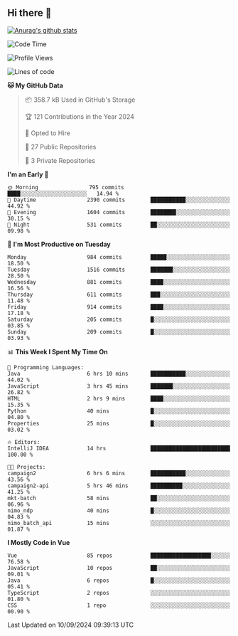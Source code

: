 ## Hi there 👋

[![Anurag's github stats](https://github-readme-stats.vercel.app/api?username=Songwonseok)](https://github.com/anuraghazra/github-readme-stats)



<!--START_SECTION:waka-->
![Code Time](http://img.shields.io/badge/Code%20Time-3%2C043%20hrs%2031%20mins-blue)

![Profile Views](http://img.shields.io/badge/Profile%20Views-0-blue)

![Lines of code](https://img.shields.io/badge/From%20Hello%20World%20I%27ve%20Written-34.8%20million%20lines%20of%20code-blue)

**🐱 My GitHub Data** 

> 📦 358.7 kB Used in GitHub's Storage 
 > 
> 🏆 121 Contributions in the Year 2024
 > 
> 💼 Opted to Hire
 > 
> 📜 27 Public Repositories 
 > 
> 🔑 3 Private Repositories 
 > 
**I'm an Early 🐤** 

```text
🌞 Morning                795 commits         ████░░░░░░░░░░░░░░░░░░░░░   14.94 % 
🌆 Daytime                2390 commits        ███████████░░░░░░░░░░░░░░   44.92 % 
🌃 Evening                1604 commits        ████████░░░░░░░░░░░░░░░░░   30.15 % 
🌙 Night                  531 commits         ██░░░░░░░░░░░░░░░░░░░░░░░   09.98 % 
```
📅 **I'm Most Productive on Tuesday** 

```text
Monday                   984 commits         █████░░░░░░░░░░░░░░░░░░░░   18.50 % 
Tuesday                  1516 commits        ███████░░░░░░░░░░░░░░░░░░   28.50 % 
Wednesday                881 commits         ████░░░░░░░░░░░░░░░░░░░░░   16.56 % 
Thursday                 611 commits         ███░░░░░░░░░░░░░░░░░░░░░░   11.48 % 
Friday                   914 commits         ████░░░░░░░░░░░░░░░░░░░░░   17.18 % 
Saturday                 205 commits         █░░░░░░░░░░░░░░░░░░░░░░░░   03.85 % 
Sunday                   209 commits         █░░░░░░░░░░░░░░░░░░░░░░░░   03.93 % 
```


📊 **This Week I Spent My Time On** 

```text
💬 Programming Languages: 
Java                     6 hrs 10 mins       ███████████░░░░░░░░░░░░░░   44.02 % 
JavaScript               3 hrs 45 mins       ███████░░░░░░░░░░░░░░░░░░   26.82 % 
HTML                     2 hrs 9 mins        ████░░░░░░░░░░░░░░░░░░░░░   15.35 % 
Python                   40 mins             █░░░░░░░░░░░░░░░░░░░░░░░░   04.80 % 
Properties               25 mins             █░░░░░░░░░░░░░░░░░░░░░░░░   03.02 % 

🔥 Editors: 
IntelliJ IDEA            14 hrs              █████████████████████████   100.00 % 

🐱‍💻 Projects: 
campaign2                6 hrs 6 mins        ███████████░░░░░░░░░░░░░░   43.56 % 
campaign2-api            5 hrs 46 mins       ██████████░░░░░░░░░░░░░░░   41.25 % 
mkt-batch                58 mins             ██░░░░░░░░░░░░░░░░░░░░░░░   06.96 % 
nimo_ndp                 40 mins             █░░░░░░░░░░░░░░░░░░░░░░░░   04.83 % 
nimo_batch_api           15 mins             ░░░░░░░░░░░░░░░░░░░░░░░░░   01.87 % 
```

**I Mostly Code in Vue** 

```text
Vue                      85 repos            ███████████████████░░░░░░   76.58 % 
JavaScript               10 repos            ██░░░░░░░░░░░░░░░░░░░░░░░   09.01 % 
Java                     6 repos             █░░░░░░░░░░░░░░░░░░░░░░░░   05.41 % 
TypeScript               2 repos             ░░░░░░░░░░░░░░░░░░░░░░░░░   01.80 % 
CSS                      1 repo              ░░░░░░░░░░░░░░░░░░░░░░░░░   00.90 % 
```




 Last Updated on 10/09/2024 09:39:13 UTC
<!--END_SECTION:waka-->
